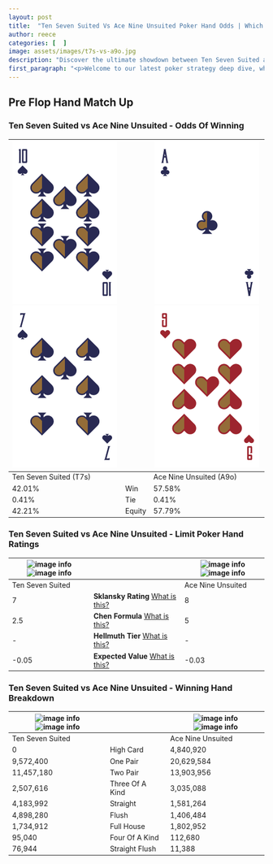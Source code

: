 ```yaml
---
layout: post
title:  "Ten Seven Suited Vs Ace Nine Unsuited Poker Hand Odds | Which Is The Better Hand In Poker? A Complete Guide"
author: reece
categories: [  ]
image: assets/images/t7s-vs-a9o.jpg
description: "Discover the ultimate showdown between Ten Seven Suited and Ace Nine Unsuited in poker! Uncover the odds, strategies, and scenarios where one hand triumphs over the other. Get ready to up your poker game with this thrilling analysis."
first_paragraph: "<p>Welcome to our latest poker strategy deep dive, where we're pitting two distinct hands against each other in a high-stakes showdown: Ten Seven Suited vs Ace Nine Unsuited.</p><p>In the dynamic world of poker, every decision counts, and knowing which hand holds the upper hand is key to your success at the table.</p><p>In this article, we'll dissect these two hands, explore the scenarios where one dominates the other, and equip you with the knowledge to make strategic choices that can tip the odds in your favor.</p><p>Get ready to unravel the intriguing dynamics of these poker hands and elevate your game to new heights.</p>"
---
```




[comment]: # (sp0)

## Pre Flop Hand Match Up

<div class="table hand-ratings" markdown="1"> 



### Ten Seven Suited vs Ace Nine Unsuited - Odds Of Winning


    
| ![image info](assets/images/hand1/t.png) ![image info](assets/images/hand1/7.png) |  | ![image info](assets/images/hand2/a.png) ![image info](assets/images/hand2/9o.png) |
| -------- | -------- | -------- |
| Ten Seven Suited (T7s) |  | Ace Nine Unsuited (A9o) |
| 42.01% | Win | 57.58% |
| 0.41% | Tie | 0.41% |
| 42.21% | Equity | 57.79% |




[comment]: # (sp1)



### Ten Seven Suited vs Ace Nine Unsuited - Limit Poker Hand Ratings


    
| ![image info](https://www.riverpairs.com/assets/images/hand1/t.png) ![image info](https://www.riverpairs.com/assets/images/hand1/7.png) |  | ![image info](https://www.riverpairs.com/assets/images/hand2/a.png) ![image info](https://www.riverpairs.com/assets/images/hand2/9o.png) |
| -------- | -------- | -------- |
| Ten Seven Suited |  | Ace Nine Unsuited |
| 7 | **Sklansky Rating** [What is this?](/sklansky-rating-explained) | 8 |
| 2.5 | **Chen Formula** [What is this?](/chen-formula-explained) | 5 |
| - | **Hellmuth Tier** [What is this?](/Hellmuth-tier-explained) | - |
| -0.05 | **Expected Value** [What is this?](/expected-value-explained) | -0.03 |




[comment]: # (sp2)



### Ten Seven Suited vs Ace Nine Unsuited - Winning Hand Breakdown


    
| ![image info](https://www.riverpairs.com/assets/images/hand1/t.png) ![image info](https://www.riverpairs.com/assets/images/hand1/7.png) |  | ![image info](https://www.riverpairs.com/assets/images/hand2/a.png) ![image info](https://www.riverpairs.com/assets/images/hand2/9o.png) |
| -------- | -------- | -------- |
| Ten Seven Suited |  | Ace Nine Unsuited |
| 0 | High Card | 4,840,920 |
| 9,572,400 | One Pair | 20,629,584 |
| 11,457,180 | Two Pair | 13,903,956 |
| 2,507,616 | Three Of A Kind | 3,035,088 |
| 4,183,992 | Straight | 1,581,264 |
| 4,898,280 | Flush | 1,406,484 |
| 1,734,912 | Full House | 1,802,952 |
| 95,040 | Four Of A Kind | 112,680 |
| 76,944 | Straight Flush | 11,388 |




[comment]: # (sp3)



</div>

[comment]: # (sp4)



[comment]: # (sp5)

